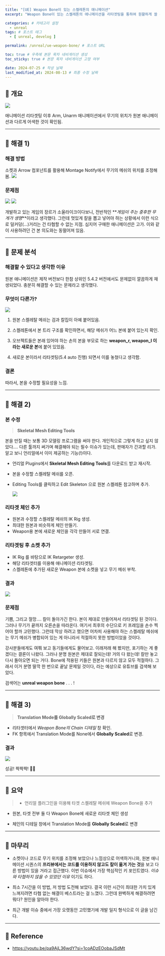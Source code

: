 ```yaml
---
title: "[UE] Weapon Bone이 있는 스켈레톤의 애니메이션"
excerpt: "Weapon Bone이 있는 스켈레톤의 애니메이션을 리타겟팅을 통하여 원활하게 쓸 수 있는 방법"

categories: # 카테고리 설정
  - unreal
tags: # 포스트 태그
  - [ unreal, develog ]

permalink: /unreal/ue-weapon-bone/ # 포스트 URL

toc: true # 우측에 본문 목차 네비게이션 생성
toc_sticky: true # 본문 목차 네비게이션 고정 여부

date: 2024-07-25 # 작성 날짜
last_modified_at: 2024-08-13 # 최종 수정 날짜
---
```


## 🌿 개요

![](https://velog.velcdn.com/images/cottondream/post/fa1d7e3e-bafe-499d-8288-85f9e2e79584/image.gif)

애니메이션 리타겟팅 이후 Arm, Unarm 애니메이션에서 무기의 위치가 원본 애니메이션과 다르게 어색한 것이 확인됨.

- - -

## 🌸 해결 1)

###  해결 방법

소켓과 Arrow 컴포넌트를 활용해 Montage Notify에서 무기의 메쉬의 위치를 조정해 봄.
  ![](https://velog.velcdn.com/images/cottondream/post/88a21b7e-a6de-4c59-b9ba-710cfd906b36/image.png)

###  문제점

![](https://velog.velcdn.com/images/cottondream/post/ad79fbf3-22c3-4ef9-a998-ea3fe58c5481/image.gif)
![](https://velog.velcdn.com/images/cottondream/post/018a1077-330a-49e8-abe1-66a0a3613f96/image.gif)

개발하고 있는 게임의 장르가 소울라이크이다보니, 전반적인 **_게임이 주는 중후한 무게가 생명_**이라고 생각했다. 그런데 멋있게 칼을 뽑고 넣어야 하는 상황에서 이런 식으로 덜커덩(...)거리는 건 타협할 수 없는
지점. 심지어 구매한 애니메이션은 고가. 이와 같이 사용하려던 건 본 의도와는 동떨어져 있음.

- - -

## 🌸 문제 분석
###  해결할 수 있다고 생각한 이유

원본 애니메이션은 제작 버전보다 한참 상위인 5.4.2 버전에서도 문제없이 깔끔하게 재생되었다. 충분히 해결할 수 있는 문제라고 생각했다.


### 무엇이 다른가?
![](https://velog.velcdn.com/images/cottondream/post/32b99f07-8c8a-4b9e-bcc1-32cf38935bb1/image.png)

1) 원본 스켈레탈 메쉬는 검과 칼집이 아예 붙어있음.

2) 스켈레톤에서 본 트리 구조를 확인하면서, 해당 메쉬가 어느 본에 붙어 있는지 확인.

3) 오브젝트들은 본래 있어야 하는 손의 본을 부모로 하는 **weapon_r, weapon_l 이라는 새로운 본**에 붙어 있었음.

4) 새로운 본이라서 리타겟팅(5.4 auto 진행) 되면서 이를 놓쳤다고 생각함.


### 결론

따라서, 본을 수정할 필요성을 느낌.

- - -

## 🌸 해결 2)

### 본 수정

> **Skeletal Mesh Editing Tools**

본을 만질 때는 보통 3D 모델링 프로그램을 써야 한다. 개인적으로 그렇게 하고 싶지 않았다.... 다른 툴까지 써가며 해결해야 되는 필수 이슈가 있는데, 판매자가 간과할 리가. 알고 보니 언리얼에서 이미 제공하는
기능(!)이다.

- 언리얼 Plugins에서 **Skeletal Mesh Editing Tools**를 다운로드 받고 재시작.

- 본을 수정할 스켈레탈 메쉬를 오픈.
- Editing Tools를 클릭하고 Edit Skeleton 으로 원본 스켈레톤 참고하며 추가.


  ![](https://velog.velcdn.com/images/cottondream/post/51721c98-7023-4594-bf74-55f09bc97bf5/image.png)


### 리타겟 체인 추가

- 원본과 수정할 스켈레탈 메쉬의 IK Rig 생성.
- 최대한 원본과 비슷하게 체인 만들기.
- Weapon용 본에 새로운 체인을 각각 만들어 서로 연결.


### 리타겟팅 후 소켓 추가

- IK Rig 를 바탕으로 IK Retargeter 생성.
- 해당 리타겟터를 이용해 애니메이션 리타겟팅.
- 스켈레톤에 추가된 새로운 Weapon 본에 소켓을 넣고 무기 메쉬 부착.


### 결과

![](https://velog.velcdn.com/images/cottondream/post/ce5df829-9a57-44d0-a851-c1659a3329ae/image.gif)


### 문제점

기쁨, 그리고 절망.... 칼이 돌아가긴 한다. 본이 제대로 만들어져서 리타겟팅 된 것이다. 그러나 무기가 끝까지 오른손을 따라온다. 여기서 최후의 수단으로 키 프레임을 손수 찍어야 할까 고민했다. 그런데 막상
하려고 했으면 어차피 사용해야 하는 스켈레탈 메쉬에는 무기 메쉬가 병합되어 있는 게 아니라서 적절하지 못한 방법이었을 것이다.

강사분들에게도 여쭤 보고 동기들에게도 물어보고. 이래저래 해 봤지만, 포기하는 게 좋겠다는 결론이 나왔다. 그러나 분명 원본은 제대로 잘되는데! 거의 다 왔는데! 칼만 놓고 다시 돌아오면 되는 거다. Bone에
적용된 키들은 원본과 다르지 않고 모두 적절하다. 그래서 이거 분명 딸깍 한 번으로 끝날 문제일 것이다, 라는 예상으로 유튜브를 검색해 보았다.

검색어는 **unreal weapon bone** . . . !

- - -

## 🌸 해결 3)

> **Translation Mode를 Globally Scaled로 변경**

- 리타겟터에서 _Weapon Bone의 Chain 디테일_ 창 확인.
- FK 항목에서 Translation Mode를 None에서 **Globally Scaled**로 변경.

### 결과

![](https://velog.velcdn.com/images/cottondream/post/f734c7a2-9dd3-4608-abf8-61fe717322b0/image.gif)

성공! 짝짝짝! 🥹👏

- - -

## 🌸 요약

> - 언리얼 플러그인을 이용해 타겟 스켈레탈 메쉬에 Weapon Bone을 추가

- 원본, 타겟 전부 둘 다 Weapon Bone에 새로운 리타겟 체인 생성

- 체인의 디테일 창에서 Translation Mode를 **Globally Scaled**로 변경

- - -

## 🌸 마무리

-
  소켓이나 코드로 무기 위치를 조정해 보았으나 느낌상으로 어색하거니와, 원본 애니메이션 시퀀스의 **프리뷰에서는 코드를 이용하지 않고도 칼이 옮겨 가는 것**을 보고 다른 방법이 있을 거라고 접근했다. 이번
  이슈에서 가장 핵심적인 키 포인트였다. _이슈와 타협하지 않을 수 있었던 이유_ 이기도 하다.


- 최소 7시간을 이 방법, 저 방법 도전해 보았다. 결국 이런 시간이 최대한 가치 있게 느껴지려면 타협 없는 해결이 베스트라는 걸 느꼈다. 그런데 완벽하게 해결하려면 뭐다? 원인을 알아야 한다.


- 최근 개발 이슈 중에서 가장 오랫동안 고민했기에 개발 일지 형식으로 이 글을 남긴다.

- - -

## 🌸 Reference

- https://youtu.be/pa9AjL36wdY?si=1coADzEOobaJSdMt